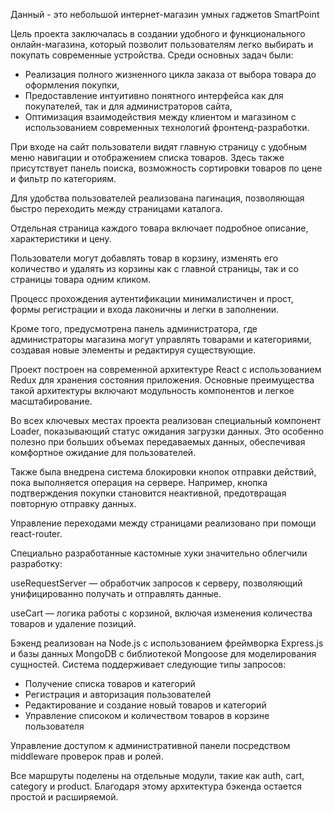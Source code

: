 Данный - это небольшой интернет-магазин умных гаджетов SmartPoint

Цель проекта заключалась в создании удобного и функционального онлайн-магазина, который позволит пользователям легко выбирать и покупать современные устройства. Среди основных задач были:

- Реализация полного жизненного цикла заказа от выбора товара до оформления покупки,
- Предоставление интуитивно понятного интерфейса как для покупателей, так и для администраторов сайта,
- Оптимизация взаимодействия между клиентом и магазином с использованием современных технологий фронтенд-разработки.

При входе на сайт пользователи видят главную страницу с удобным меню навигации и отображением списка товаров. Здесь также присутствует панель поиска, возможность сортировки товаров по цене и фильтр по категориям.

Для удобства пользователей реализована пагинация, позволяющая быстро переходить между страницами каталога.

Отдельная страница каждого товара включает подробное описание, характеристики и цену. 

Пользователи могут добавлять товар в корзину, изменять его количество и удалять из корзины как с главной страницы, так и со страницы товара одним кликом.

Процесс прохождения аутентификации минималистичен и прост, формы регистрации и входа лаконичны и легки в заполнении.

Кроме того, предусмотрена панель администратора, где администраторы магазина могут управлять товарами и категориями, создавая новые элементы и редактируя существующие.

Проект построен на современной архитектуре React с использованием Redux для хранения состояния приложения. Основные преимущества такой архитектуры включают модульность компонентов и легкое масштабирование.

Во всех ключевых местах проекта реализован специальный компонент Loader, показывающий статус ожидания загрузки данных. Это особенно полезно при больших объемах передаваемых данных, обеспечивая комфортное ожидание для пользователей.

Также была внедрена система блокировки кнопок отправки действий, пока выполняется операция на сервере. Например, кнопка подтверждения покупки становится неактивной, предотвращая повторную отправку данных.

Управление переходами между страницами реализовано при помощи react-router. 

Специально разработанные кастомные хуки значительно облегчили разработку:

useRequestServer — обработчик запросов к серверу, позволяющий унифицированно получать и отправлять данные.

useCart — логика работы с корзиной, включая изменения количества товаров и удаление позиций.

Бэкенд реализован на Node.js с использованием фреймворка Express.js и базы данных MongoDB с библиотекой Mongoose для моделирования сущностей. Система поддерживает следующие типы запросов:

- Получение списка товаров и категорий
- Регистрация и авторизация пользователей
- Редактирование и создание новый товаров и категорий
- Управление списоком и количеством товаров в корзине пользователя

Управление доступом к административной панели посредством middleware проверок прав и ролей.

Все маршруты поделены на отдельные модули, такие как auth, cart, category и product. Благодаря этому архитектура бэкенда остается простой и расширяемой.
